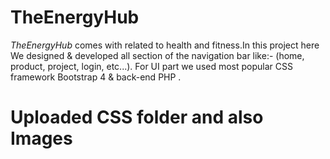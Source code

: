 # TheEnergyHub
*TheEnergyHub* comes with related to health and fitness.In this project here We designed &amp; developed all section of the navigation bar like:- (home, product, project, login, etc...). For UI part we used most popular CSS framework Bootstrap 4 &amp; back-end PHP .  

# Uploaded CSS folder and also Images
